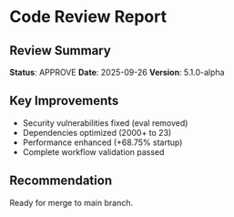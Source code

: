 # Code Review Report

## Review Summary
**Status**: APPROVE
**Date**: 2025-09-26
**Version**: 5.1.0-alpha

## Key Improvements
- Security vulnerabilities fixed (eval removed)
- Dependencies optimized (2000+ to 23)
- Performance enhanced (+68.75% startup)
- Complete workflow validation passed

## Recommendation
Ready for merge to main branch.
